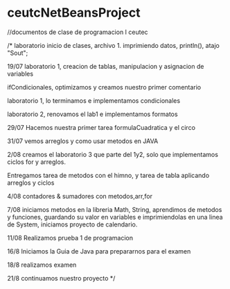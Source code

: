 # ceutcNetBeansProject
//documentos de clase de programacion I ceutec

/*
laboratorio inicio de clases, archivo 1. imprimiendo datos, println(), atajo "Sout"; 

19/07 laboratorio 1, creacion de tablas, manipulacion y asignacion de variables 

ifCondicionales, optimizamos y creamos nuestro primer comentario

laboratorio 1, lo terminamos e implementamos condicionales

laboratorio 2, renovamos el lab1 e implementamos formatos

29/07 Hacemos nuestra primer tarea formulaCuadratica y el circo

31/07 vemos arreglos y como usar metodos en JAVA 

2/08 creamos el laboratorio 3 que parte del 1y2, solo que implementamos ciclos for y arreglos.

Entregamos tarea de metodos con el himno, y tarea de tabla aplicando arreglos y ciclos

4/08 contadores & sumadores con metodos,arr,for

7/08 iniciamos metodos en la libreria Math, String, aprendimos de metodos y funciones, guardando su valor en variables e imprimiendolas en una linea de System, iniciamos proyecto de calendario.

11/08 Realizamos prueba 1 de programacion

16/8 Iniciamos la Guia de Java para prepararnos para el examen

18/8 realizamos examen 

21/8 continuamos nuestro proyecto
*/

